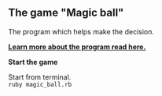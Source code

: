 ## The game "Magic ball"

The program which helps make the decision.

[**Learn more about the program read here.**](https://en.wikipedia.org/wiki/Magic_8_ball)

**Start the game**

Start from terminal.<br>
`ruby magic_ball.rb`

